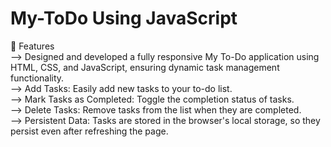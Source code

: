 # My-ToDo Using JavaScript
🚀 Features                                                                                                                                                                       
--> Designed and developed a fully responsive My To-Do application using HTML, CSS, and JavaScript, ensuring dynamic task management functionality.                               
--> Add Tasks: Easily add new tasks to your to-do list.                                                                                                                           
--> Mark Tasks as Completed: Toggle the completion status of tasks.                                                                                                                   
--> Delete Tasks: Remove tasks from the list when they are completed.                                                                                                             
--> Persistent Data: Tasks are stored in the browser's local storage, so they persist even after refreshing the page.
